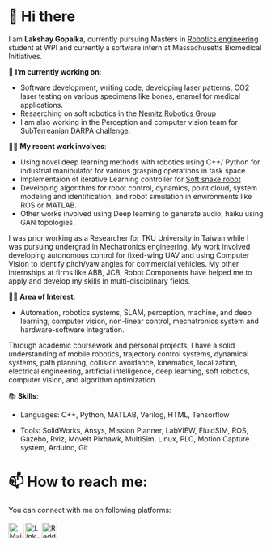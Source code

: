 <h1> 👋 Hi there </h1>

I am <strong>Lakshay Gopalka</strong>, currently pursuing Masters in <a href="https://www.wpi.edu/academics/departments/robotics-engineering">Robotics engineering</a> student at WPI and currently a software intern at Massachusetts Biomedical Initiatives. 

🔭 <strong>I’m currently working on</strong></strong></strong></strong>: 
- Software development, writing code, developing laser patterns, CO2 laser testing on various specimens like bones, enamel for medical applications. 
- Resaerching on soft robotics in the <a href="https://nemitzroboticsgroup.com">Nemitz Robotics Group</a>
- I am also working in the Perception and computer vision team for SubTerreanian DARPA challenge.

👨‍💻 <strong>My recent work involves</strong></strong></strong>: 
- Using novel deep learning methods with robotics using C++/ Python for industrial manipulator for various grasping operations in task space. 
- Implementaion of iterative Learning controller for <a href="http://softrobotics.wpi.edu/research.php">Soft snake robot</a>  
- Developing algorithms for robot control, dynamics, point cloud, system modeling and identification, and robot simulation in environments like ROS or MATLAB. 
- Other works involved using Deep learning to generate audio, haiku using GAN topologies.

I was prior working as a Researcher for TKU University in Taiwan while I was pursuing undergrad in Mechatronics engineering. My work involved developing autonomous control for fixed-wing UAV and using Computer Vision to identify pitch/yaw angles for commercial vehicles. My other internships at firms like ABB, JCB, Robot Components have helped me to apply and develop my skills in multi-disciplinary fields.

🕵️‍♂️ <strong>Area of Interest</strong></strong>:

- Automation, robotics systems, SLAM, perception, machine, and deep learning, computer vision, non-linear control, mechatronics system and hardware-software integration.

Through academic coursework and personal projects, I have a solid understanding of mobile robotics, trajectory control systems, dynamical systems, path planning, collision avoidance, kinematics, localization, electrical engineering, artificial intelligence, deep learning, soft robotics, computer vision, and algorithm optimization.

📚 <strong>Skills</strong>:

- Languages: C++, Python, MATLAB, Verilog, HTML, Tensorflow

- Tools: SolidWorks, Ansys, Mission Planner, LabVIEW, FluidSIM, ROS, Gazebo, Rviz, MoveIt Pixhawk, MultiSim, Linux, PLC, Motion Capture system, Arduino, Git

<h1> 📫 How to reach me: </h1>
You can connect with me on following platforms:
<br> 

<br>
<a href="mailto:lgopalka@wpi.edu"> 
  <img align="left" alt="Mail" width="30px" src="https://cdn.jsdelivr.net/npm/simple-icons@3.3.0/icons/microsoftoutlook.svg" />
</a>
<a href="https://www.linkedin.com/in/lgopalka/">
  <img align="left" alt="Linkedin" width="30px" src="https://cdn.jsdelivr.net/npm/simple-icons@v3/icons/linkedin.svg" />
</a>
<a href="https://www.youtube.com/user/lakshaygopalka">
  <img align="left" alt="Reddit" width="30px" src="https://cdn.jsdelivr.net/npm/simple-icons@3.3.0/icons/youtube.svg" />
</a>
<br>

<!--
**glakshay/glakshay** is a ✨ _special_ ✨ repository because its `README.md` (this file) appears on your GitHub profile.

Here are some ideas to get you started:

- 🔭 I’m currently working on ...
- 🌱 I’m currently learning ...
- 👯 I’m looking to collaborate on ...
- 🤔 I’m looking for help with ...
- 💬 Ask me about ...
- 📫 How to reach me: ...
- 😄 Pronouns: ...
- ⚡ Fun fact: ...
-->
